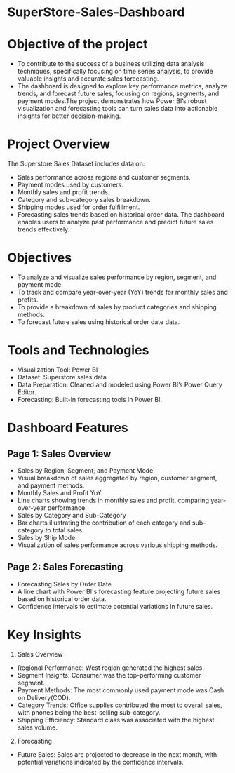 # SuperStore-Sales-Dashboard
# Objective of the project
- To contribute to the success of a business utilizing data analysis techniques, specifically focusing on time series analysis, to provide valuable insights and accurate sales forecasting.
- The dashboard is designed to explore key performance metrics, analyze trends, and forecast future sales, focusing on regions, segments, and payment modes.The project demonstrates how Power BI’s robust visualization and forecasting tools can turn sales data into actionable insights for better decision-making.
# Project Overview
The Superstore Sales Dataset includes data on:

- Sales performance across regions and customer segments.
- Payment modes used by customers.
- Monthly sales and profit trends.
- Category and sub-category sales breakdown.
- Shipping modes used for order fulfillment.
- Forecasting sales trends based on historical order data.
The dashboard enables users to analyze past performance and predict future sales trends effectively.
# Objectives
- To analyze and visualize sales performance by region, segment, and payment mode.
- To track and compare year-over-year (YoY) trends for monthly sales and profits.
- To provide a breakdown of sales by product categories and shipping methods.
- To forecast future sales using historical order date data.
# Tools and Technologies
- Visualization Tool: Power BI
- Dataset: Superstore sales data
- Data Preparation: Cleaned and modeled using Power BI’s Power Query Editor.
- Forecasting: Built-in forecasting tools in Power BI.
# Dashboard Features
## Page 1: Sales Overview
- Sales by Region, Segment, and Payment Mode
- Visual breakdown of sales aggregated by region, customer segment, and payment methods.
- Monthly Sales and Profit YoY
- Line charts showing trends in monthly sales and profit, comparing year-over-year performance.
- Sales by Category and Sub-Category
- Bar charts illustrating the contribution of each category and sub-category to total sales.
- Sales by Ship Mode
- Visualization of sales performance across various shipping methods.
## Page 2: Sales Forecasting
- Forecasting Sales by Order Date
- A line chart with Power BI's forecasting feature projecting future sales based on historical order data.
- Confidence intervals to estimate potential variations in future sales.
# Key Insights
1. Sales Overview
- Regional Performance: West region generated the highest sales.
- Segment Insights: Consumer was the top-performing customer segment.
- Payment Methods: The most commonly used payment mode was Cash on Delivery(COD).
- Category Trends: Office supplies contributed the most to overall sales, with phones being the best-selling sub-category.
- Shipping Efficiency: Standard class was associated with the highest sales volume.
2. Forecasting
- Future Sales: Sales are projected to decrease in the next month, with potential variations indicated by the confidence intervals.

